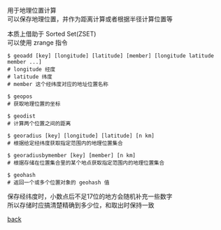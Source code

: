 用于地理位置计算  
可以保存地理位置，并作为距离计算或者根据半径计算位置等  

本质上借助于 Sorted Set(ZSET)  
可以使用 zrange 指令  

```
$ geoadd [key] [longitude] [latitude] [member] [longitude latitude member ...]
# longitude 经度  
# latitude 纬度  
# member 这个经纬度对应的地址位置名称

$ geopos
# 获取地理位置的坐标  

$ geodist
# 计算两个位置之间的距离

$ georadius [key] [longitude] [latitude] [n km]
# 根据给定经纬度获取指定范围内的地理位置集合  

$ georadiusbymember [key] [member] [n km]
# 根据存储在位置集合里的某个地点获取指定范围内的地理位置集合  

$ geohash
# 返回一个或多个位置对象的 geohash 值  
```

保存经纬度时，小数点后不足17位的地方会随机补充一些数字  
所以存储时应搞清楚精确到多少位，和取出时保持一致  

[back](../15.md)  
